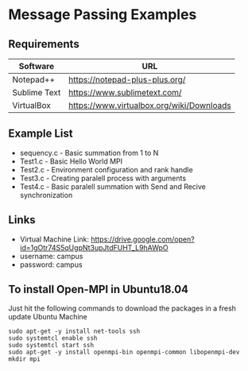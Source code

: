 # Message Passing Examples

## Requirements

Software | URL
------------ | -------------
Notepad++ | https://notepad-plus-plus.org/
Sublime Text | https://www.sublimetext.com/
VirtualBox | https://www.virtualbox.org/wiki/Downloads

## Example List

* sequency.c 	- 	Basic summation from 1 to N 
* Test1.c 		- 	Basic Hello World MPI
* Test2.c 		- 	Environment configuration and rank handle
* Test3.c 		- 	Creating paralell process with arguments
* Test4.c 		- 	Basic paralell summation with Send and Recive synchronization 

## Links

* Virtual Machine Link: https://drive.google.com/open?id=1gOtr74S5qUgpNt3upJtdFUHT_L9hAWpO
* username: campus
* password: campus

## To install Open-MPI in Ubuntu18.04

Just hit the following commands to download the packages in a fresh update Ubuntu Machine

```
sudo apt-get -y install net-tools ssh
sudo systemtcl enable ssh
sudo systemtcl start ssh
sudo apt-get -y install openmpi-bin openmpi-common libopenmpi-dev
mkdir mpi
```